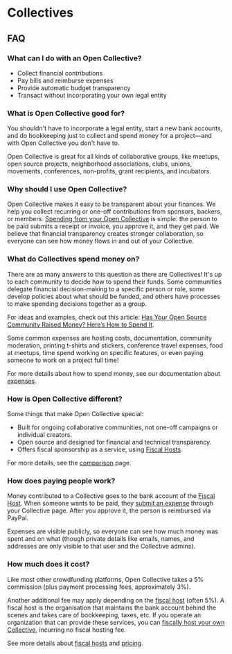 # Collectives

## FAQ

### What can I do with an Open Collective?

* Collect financial contributions
* Pay bills and reimburse expenses
* Provide automatic budget transparency
* Transact without incorporating your own legal entity

### What is Open Collective good for?

You shouldn't have to incorporate a legal entity, start a new bank accounts, and do bookkeeping just to collect and spend money for a project—and with Open Collective you don't have to. 

Open Collective is great for all kinds of collaborative groups, like meetups, open source projects, neighborhood associations, clubs, unions, movements, conferences, non-profits, grant recipients, and incubators.

### Why should I use Open Collective?

Open Collective makes it easy to be transparent about your finances. We help you collect recurring or one-off contributions from sponsors, backers, or members. [Spending from your Open Collective](../expenses/) is simple: the person to be paid submits a receipt or invoice, you approve it, and they get paid. We believe that financial transparency creates stronger collaboration, so everyone can see how money flows in and out of your Collective.

### What do Collectives spend money on?

There are as many answers to this question as there are Collectives! It's up to each community to decide how to spend their funds. Some communities delegate financial decision-making to a specific person or role, some develop policies about what should be funded, and others have processes to make spending decisions together as a group.

For ideas and examples, check out this article: [Has Your Open Source Community Raised Money? Here’s How to Spend It](https://medium.com/open-collective/has-your-open-source-community-raised-money-heres-how-to-spend-it-3e9dd957dad). 

Some common expenses are hosting costs, documentation, community moderation, printing t-shirts and stickers, conference travel expenses, food at meetups, time spend working on specific features, or even paying someone to work on a project full time!

For more details about how to spend money, see our documentation about [expenses](../expenses/).

### How is Open Collective different?

Some things that make Open Collective special: 

* Built for ongoing collaborative communities, not one-off campaigns or individual creators.
* Open source and designed for financial and technical transparency.
* Offers fiscal sponsorship as a service, using [Fiscal Hosts](../hosts/).

For more details, see the [comparison](../product/comparison.md) page.

### How does paying people work?

Money contributed to a Collective goes to the bank account of the [Fiscal Host](../hosts/). When someone wants to be paid, they [submit an expense](../expenses/submitting-expenses.md) through your Collective page. After you approve it, the person is reimbursed via PayPal. 

Expenses are visible publicly, so everyone can see how much money was spent and on what \(though private details like emails, names, and addresses are only visible to that user and the Collective admins\).

### How much does it cost?

Like most other crowdfunding platforms, Open Collective takes a 5% commission \(plus payment processing fees, approximately 3%\). 

Another additional fee may apply depending on the [fiscal host](../hosts/) \(often 5%\). A fiscal host is the organisation that maintains the bank account behind the scenes and takes care of bookkeeping, taxes, etc. If you operate an organization that can provide these services, you can [fiscally host your own Collective](../hosts/become-host.md), incurring no fiscal hosting fee.

See more details about [fiscal hosts](../hosts/) and [pricing](../product/pricing.md).

